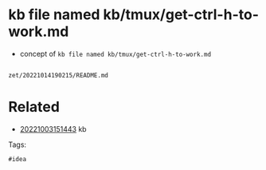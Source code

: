 # kb file named kb/tmux/get-ctrl-h-to-work.md

- concept of `kb file named kb/tmux/get-ctrl-h-to-work.md`

```
```

` zet/20221014190215/README.md `

# Related

- [20221003151443](/zet/20221003151443/README.md) kb

Tags:

    #idea
